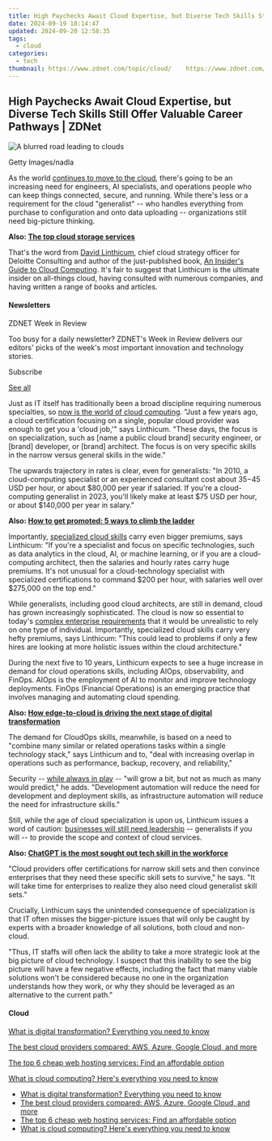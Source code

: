 ```yaml
---
title: High Paychecks Await Cloud Expertise, but Diverse Tech Skills Still Offer Valuable Career Pathways | ZDNet
date: 2024-09-19 18:14:47
updated: 2024-09-20 12:58:35
tags:
  - cloud
categories:
  - tech
thumbnail: https://www.zdnet.com/topic/cloud/    https://www.zdnet.com/a/img/resize/32c4a99e85c419fde6277efcd2a33b9f169587c2/2023/05/16/0f6e6469-5912-4c4f-ad2d-4fd61c2ff4cd/gettyimages-180737600.jpg?width=170&height=96&fit=crop&auto=webp
---
```


## High Paychecks Await Cloud Expertise, but Diverse Tech Skills Still Offer Valuable Career Pathways | ZDNet

![A blurred road leading to clouds](https://www.zdnet.com/a/img/resize/495850bfd8f8a0060b07358428c5a7e97c0f511a/2023/05/16/0f6e6469-5912-4c4f-ad2d-4fd61c2ff4cd/gettyimages-180737600.jpg?auto=webp&width=1280)

Getty Images/nadla

As the world [continues to move to the cloud](https://www.zdnet.com/article/what-is-cloud-computing-everything-you-need-to-know-about-the-cloud/), there's going to be an increasing need for engineers, AI specialists, and operations people who can keep things connected, secure, and running. While there's less or a requirement for the cloud "generalist" -- who handles everything from purchase to configuration and onto data uploading -- organizations still need big-picture thinking.

**Also: [The top cloud storage services](https://www.zdnet.com/article/best-cloud-storage/)**

That's the word from [David Linthicum](http://www.davidlinthicum.com/), chief cloud strategy officer for Deloitte Consulting and author of the just-published book, [An Insider's Guide to Cloud Computing](https://buy.geni.us/Proxy.ashx?TSID=368250&GR%5FURL=https%3A%2F%2Fwww.amazon.com%2FInsiders-Guide-Cloud-Computing%2Fdp%2F0137935692%3Ftag%3Dzd-buy-button-20%26ascsubtag%3D%5F%5FCOM%5FCLICK%5FID%5F%5F%7Ccea6841f-3944-4552-89db-6e44f443f37c%7Cdtp&dtb=1). It's fair to suggest that Linthicum is the ultimate insider on all-things cloud, having consulted with numerous companies, and having written a range of books and articles.

#### Newsletters

ZDNET Week in Review

Too busy for a daily newsletter? ZDNET's Week in Review delivers our editors' picks of the week's most important innovation and technology stories.

 Subscribe

[See all](https://www.zdnet.com/newsletters/)

Just as IT itself has traditionally been a broad discipline requiring numerous specialties, so [now is the world of cloud computing](https://www.zdnet.com/article/cybersecurity-cloud-and-coding-why-these-three-skills-will-lead-demand-in-2023/). "Just a few years ago, a cloud certification focusing on a single, popular cloud provider was enough to get you a 'cloud job,'" says Linthicum. "These days, the focus is on specialization, such as \[name a public cloud brand\] security engineer, or \[brand\] developer, or \[brand\] architect. The focus is on very specific skills in the narrow versus general skills in the wide."

The upwards trajectory in rates is clear, even for generalists: "In 2010, a cloud-computing specialist or an experienced consultant cost about $35-$45 USD per hour, or about $80,000 per year if salaried. If you're a cloud-computing generalist in 2023, you'll likely make at least $75 USD per hour, or about $140,000 per year in salary." 

**Also: [How to get promoted: 5 ways to climb the ladder](https://www.zdnet.com/education/professional-development/how-to-get-promoted-five-ways-to-climb-the-ladder-and-have-a-successful-career/)**

Importantly, [specialized cloud skills](https://www.zdnet.com/article/for-technology-skills-cloud-is-the-only-common-denominator/) carry even bigger premiums, says Linthicum: "If you're a specialist and focus on specific technologies, such as data analytics in the cloud, AI, or machine learning, or if you are a cloud-computing architect, then the salaries and hourly rates carry huge premiums. It's not unusual for a cloud-technology specialist with specialized certifications to command $200 per hour, with salaries well over $275,000 on the top end." 

While generalists, including good cloud architects, are still in demand, cloud has grown increasingly sophisticated. The cloud is now so essential to today's [complex enterprise requirements](https://www.zdnet.com/article/digital-transformation-in-2022-and-beyond-these-are-the-key-trends/) that it would be unrealistic to rely on one type of individual. Importantly, specialized cloud skills carry very hefty premiums, says Linthicum: "This could lead to problems if only a few hires are looking at more holistic issues within the cloud architecture."

During the next five to 10 years, Linthicum expects to see a huge increase in demand for cloud operations skills, including AIOps, observability, and FinOps. AIOps is the employment of AI to monitor and improve technology deployments. FinOps (Financial Operations) is an emerging practice that involves managing and automating cloud spending. 

**Also: [How edge-to-cloud is driving the next stage of digital transformation](https://www.zdnet.com/article/how-edge-to-cloud-is-driving-the-next-stage-of-digital-transformation/)**

The demand for CloudOps skills, meanwhile, is based on a need to "combine many similar or related operations tasks within a single technology stack," says Linthicum and to, "deal with increasing overlap in operations such as performance, backup, recovery, and reliability,"

Security -- [while always in play](https://www.zdnet.com/article/four-ways-to-secure-your-remote-work-setup/) \-- "will grow a bit, but not as much as many would predict," he adds. "Development automation will reduce the need for development and deployment skills, as infrastructure automation will reduce the need for infrastructure skills."

Still, while the age of cloud specialization is upon us, Linthicum issues a word of caution: [businesses will still need leadership](https://www.zdnet.com/home-and-office/work-life/managers-and-leaders-arent-the-same-thing-heres-why-that-matters/) \-- generalists if you will -- to provide the scope and context of cloud services. 

**Also: [ChatGPT is the most sought out tech skill in the workforce](https://www.zdnet.com/article/chatgpt-is-the-most-sought-out-tech-skill-in-the-workforce-according-to-a-study/)**

"Cloud providers offer certifications for narrow skill sets and then convince enterprises that they need these specific skill sets to survive," he says. "It will take time for enterprises to realize they also need cloud generalist skill sets."

Crucially, Linthicum says the unintended consequence of specialization is that IT often misses the bigger-picture issues that will only be caught by experts with a broader knowledge of all solutions, both cloud and non-cloud. 

"Thus, IT staffs will often lack the ability to take a more strategic look at the big picture of cloud technology. I suspect that this inability to see the big picture will have a few negative effects, including the fact that many viable solutions won't be considered because no one in the organization understands how they work, or why they should be leveraged as an alternative to the current path."

#### Cloud

[​What is digital transformation? Everything you need to know](https://www.zdnet.com/article/what-is-digital-transformation-everything-you-need-to-know-about-how-technology-is-reshaping/ "​What is digital transformation? Everything you need to know")

[The best cloud providers compared: AWS, Azure, Google Cloud, and more](https://www.zdnet.com/article/the-top-cloud-providers-of-2021-aws-microsoft-azure-google-cloud-hybrid-saas/ "The best cloud providers compared: AWS, Azure, Google Cloud, and more")

[The top 6 cheap web hosting services: Find an affordable option](https://www.zdnet.com/article/best-cheap-web-hosting/ "The top 6 cheap web hosting services: Find an affordable option")

[What is cloud computing? Here's everything you need to know](https://www.zdnet.com/article/what-is-cloud-computing-everything-you-need-to-know-about-the-cloud/ "What is cloud computing? Here's everything you need to know")

* [​What is digital transformation? Everything you need to know](https://www.zdnet.com/article/what-is-digital-transformation-everything-you-need-to-know-about-how-technology-is-reshaping/ "​What is digital transformation? Everything you need to know")
* [The best cloud providers compared: AWS, Azure, Google Cloud, and more](https://www.zdnet.com/article/the-top-cloud-providers-of-2021-aws-microsoft-azure-google-cloud-hybrid-saas/ "The best cloud providers compared: AWS, Azure, Google Cloud, and more")
* [The top 6 cheap web hosting services: Find an affordable option](https://www.zdnet.com/article/best-cheap-web-hosting/ "The top 6 cheap web hosting services: Find an affordable option")
* [What is cloud computing? Here's everything you need to know](https://www.zdnet.com/article/what-is-cloud-computing-everything-you-need-to-know-about-the-cloud/ "What is cloud computing? Here's everything you need to know")

<ins class="adsbygoogle"
     style="display:block"
     data-ad-format="autorelaxed"
     data-ad-client="ca-pub-7571918770474297"
     data-ad-slot="1223367746"></ins>



<ins class="adsbygoogle"
     style="display:block"
     data-ad-client="ca-pub-7571918770474297"
     data-ad-slot="8358498916"
     data-ad-format="auto"
     data-full-width-responsive="true"></ins>
